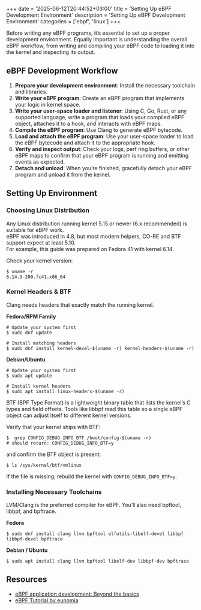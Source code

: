 +++
date = '2025-06-12T20:44:52+03:00'
title = 'Setting Up eBPF Development Environment'
description = 'Setting Up eBPF Development Environment'
categories = ['ebpf', 'linux']
+++

Before writing any eBPF programs, it’s essential to set up a proper development environment. Equally important is understanding the overall eBPF workflow, from writing and compiling your eBPF code to loading it into the kernel and inspecting its output.
<!--more-->

## eBPF Development Workflow

1. **Prepare your development environment**: Install the necessary toolchain and libraries.  
2. **Write your eBPF program**: Create an eBPF program that implements your logic in kernel space.  
3. **Write your user-space loader and listener**: Using C, Go, Rust, or any supported language, write a program that loads your compiled eBPF object, attaches it to a hook, and interacts with eBPF maps.  
4. **Compile the eBPF program**: Use Clang to generate eBPF bytecode.  
5. **Load and attach the eBPF program**: Use your user-space loader to load the eBPF bytecode and attach it to the appropriate hook.  
6. **Verify and inspect output**: Check your logs, perf ring buffers, or other eBPF maps to confirm that your eBPF program is running and emitting events as expected.  
7. **Detach and unload**: When you’re finished, gracefully detach your eBPF program and unload it from the kernel.

## Setting Up Environment

### Choosing Linux Distribution

Any Linux distribution running kernel 5.15 or newer (6.x recommended) is suitable for eBPF work.  
eBPF was introduced in 4.8, but most modern helpers, CO-RE and BTF support expect at least 5.10.  
For example, this guide was prepared on Fedora 41 with kernel 6.14.

Check your kernel version:

```shell
$ uname -r
6.14.9-200.fc41.x86_64
```

### Kernel Headers & BTF

Clang needs headers that exactly match the running kernel.

**Fedora/RPM Family**
```shell
# Update your system first
$ sudo dnf update

# Install matching headers
$ sudo dnf install kernel-devel-$(uname -r) kernel-headers-$(uname -r)
```

**Debian/Ubuntu**
```shell
# Update your system first
$ sudo apt update

# Install kernel headers
$ sudo apt install linux-headers-$(uname -r)
```

BTF (BPF Type Format) is a lightweight binary table that lists the kernel’s C types and field offsets. Tools like libbpf read this table so a single eBPF object can adjust itself to different kernel versions. 

Verify that your kernel ships with BTF:

```shell
$  grep CONFIG_DEBUG_INFO_BTF /boot/config-$(uname -r)
# should return: CONFIG_DEBUG_INFO_BTF=y
```

and confirm the BTF object is present:

```shell
$ ls /sys/kernel/btf/vmlinux
```

If the file is missing, rebuild the kernel with `CONFIG_DEBUG_INFO_BTF=y`.

### Installing Necessary Toolchains

LVM/Clang is the preferred compiler for eBPF. You’ll also need bpftool, libbpf, and bpftrace.

**Fedora**
```shell
$ sudo dnf install clang llvm bpftool elfutils-libelf-devel libbpf libbpf-devel bpftrace
```

**Debian / Ubuntu**
```shell
$ sudo apt install clang llvm bpftool libelf-dev libbpf-dev bpftrace
```

## Resources

- [eBPF application development: Beyond the basics](https://developers.redhat.com/articles/2023/10/19/ebpf-application-development-beyond-basics#)
- [eBPF Tutorial by eunomia](https://eunomia.dev/tutorials/1-helloworld/)